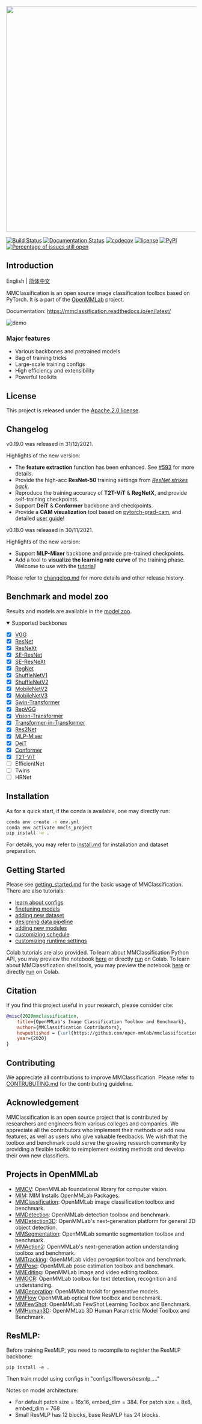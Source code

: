 <div align="center">
  <img src="resources/mmcls-logo.png" width="600"/>
</div>

[![Build Status](https://github.com/open-mmlab/mmclassification/workflows/build/badge.svg)](https://github.com/open-mmlab/mmclassification/actions)
[![Documentation Status](https://readthedocs.org/projects/mmclassification/badge/?version=latest)](https://mmclassification.readthedocs.io/en/latest/?badge=latest)
[![codecov](https://codecov.io/gh/open-mmlab/mmclassification/branch/master/graph/badge.svg)](https://codecov.io/gh/open-mmlab/mmclassification)
[![license](https://img.shields.io/github/license/open-mmlab/mmclassification.svg)](https://github.com/open-mmlab/mmclassification/blob/master/LICENSE)
[![PyPI](https://badge.fury.io/py/mmcls.svg)](https://pypi.org/project/mmcls/)
[![Percentage of issues still open](https://isitmaintained.com/badge/open/open-mmlab/mmclassification.svg)](https://github.com/open-mmlab/mmclassification/issues)

## Introduction

English | [简体中文](/README_zh-CN.md)

MMClassification is an open source image classification toolbox based on PyTorch. It is
a part of the [OpenMMLab](https://openmmlab.com/) project.

Documentation: https://mmclassification.readthedocs.io/en/latest/

![demo](https://user-images.githubusercontent.com/9102141/87268895-3e0d0780-c4fe-11ea-849e-6140b7e0d4de.gif)

### Major features

- Various backbones and pretrained models
- Bag of training tricks
- Large-scale training configs
- High efficiency and extensibility
- Powerful toolkits

## License

This project is released under the [Apache 2.0 license](LICENSE).

## Changelog

v0.19.0 was released in 31/12/2021.

Highlights of the new version:
- The **feature extraction** function has been enhanced. See [#593](https://github.com/open-mmlab/mmclassification/pull/593) for more details.
- Provide the high-acc **ResNet-50** training settings from [*ResNet strikes back*](https://arxiv.org/abs/2110.00476).
- Reproduce the training accuracy of **T2T-ViT** & **RegNetX**, and provide self-training checkpoints.
- Support **DeiT** & **Conformer** backbone and checkpoints.
- Provide a **CAM visualization** tool based on [pytorch-grad-cam](https://github.com/jacobgil/pytorch-grad-cam), and detailed [user guide](https://mmclassification.readthedocs.io/en/latest/tools/visualization.html#class-activation-map-visualization)!

v0.18.0 was released in 30/11/2021.

Highlights of the new version:
- Support **MLP-Mixer** backbone and provide pre-trained checkpoints.
- Add a tool to **visualize the learning rate curve** of the training phase. Welcome to use with the [tutorial](https://mmclassification.readthedocs.io/en/latest/tools/visualization.html#learning-rate-schedule-visualization)!

Please refer to [changelog.md](docs/en/changelog.md) for more details and other release history.

## Benchmark and model zoo

Results and models are available in the [model zoo](docs/en/model_zoo.md).

<details open>
<summary>Supported backbones</summary>

- [x] [VGG](https://github.com/open-mmlab/mmclassification/tree/master/configs/vgg)
- [x] [ResNet](https://github.com/open-mmlab/mmclassification/tree/master/configs/resnet)
- [x] [ResNeXt](https://github.com/open-mmlab/mmclassification/tree/master/configs/resnext)
- [x] [SE-ResNet](https://github.com/open-mmlab/mmclassification/tree/master/configs/seresnet)
- [x] [SE-ResNeXt](https://github.com/open-mmlab/mmclassification/tree/master/configs/seresnet)
- [x] [RegNet](https://github.com/open-mmlab/mmclassification/tree/master/configs/repvgg)
- [x] [ShuffleNetV1](https://github.com/open-mmlab/mmclassification/tree/master/configs/shufflenet_v1)
- [x] [ShuffleNetV2](https://github.com/open-mmlab/mmclassification/tree/master/configs/shufflenet_v2)
- [x] [MobileNetV2](https://github.com/open-mmlab/mmclassification/tree/master/configs/mobilenet_v2)
- [x] [MobileNetV3](https://github.com/open-mmlab/mmclassification/tree/master/configs/mobilenet_v3)
- [x] [Swin-Transformer](https://github.com/open-mmlab/mmclassification/tree/master/configs/swin_transformer)
- [x] [RepVGG](https://github.com/open-mmlab/mmclassification/tree/master/configs/repvgg)
- [x] [Vision-Transformer](https://github.com/open-mmlab/mmclassification/tree/master/configs/vision_transformer)
- [x] [Transformer-in-Transformer](https://github.com/open-mmlab/mmclassification/tree/master/configs/tnt)
- [x] [Res2Net](https://github.com/open-mmlab/mmclassification/tree/master/configs/res2net)
- [x] [MLP-Mixer](https://github.com/open-mmlab/mmclassification/tree/master/configs/mlp_mixer)
- [x] [DeiT](https://github.com/open-mmlab/mmclassification/tree/master/configs/deit)
- [x] [Conformer](https://github.com/open-mmlab/mmclassification/tree/master/configs/conformer)
- [x] [T2T-ViT](https://github.com/open-mmlab/mmclassification/tree/master/configs/t2t_vit)
- [ ] EfficientNet
- [ ] Twins
- [ ] HRNet

</details>

## Installation

As for a quick start, if the conda is available, one may directly run:
```sh
conda env create -n env.yml
conda env activate mmcls_project
pip install -e . 
```

For details, you may refer to [install.md](docs/en/install.md) for installation and dataset preparation.


## Getting Started
Please see [getting_started.md](docs/en/getting_started.md) for the basic usage of MMClassification. There are also tutorials:

- [learn about configs](docs/en/tutorials/config.md)
- [finetuning models](docs/en/tutorials/finetune.md)
- [adding new dataset](docs/en/tutorials/new_dataset.md)
- [designing data pipeline](docs/en/tutorials/data_pipeline.md)
- [adding new modules](docs/en/tutorials/new_modules.md)
- [customizing schedule](docs/en/tutorials/schedule.md)
- [customizing runtime settings](docs/en/tutorials/runtime.md)

Colab tutorials are also provided. To learn about MMClassification Python API, you may preview the notebook [here](https://github.com/open-mmlab/mmclassification/blob/master/docs/en/tutorials/MMClassification_python.ipynb) or directly [run](https://colab.research.google.com/github/open-mmlab/mmclassification/blob/master/docs/en/tutorials/MMClassification_python.ipynb) on Colab.
To learn about MMClassification shell tools, you may preview the notebook [here](https://github.com/open-mmlab/mmclassification/blob/master/docs/en/tutorials/MMClassification_tools.ipynb) or directly [run](https://colab.research.google.com/github/open-mmlab/mmclassification/blob/master/docs/en/tutorials/MMClassification_tools.ipynb) on Colab.

## Citation

If you find this project useful in your research, please consider cite:

```BibTeX
@misc{2020mmclassification,
    title={OpenMMLab's Image Classification Toolbox and Benchmark},
    author={MMClassification Contributors},
    howpublished = {\url{https://github.com/open-mmlab/mmclassification}},
    year={2020}
}
```

## Contributing

We appreciate all contributions to improve MMClassification.
Please refer to [CONTRUBUTING.md](docs/en/community/CONTRIBUTING.md) for the contributing guideline.

## Acknowledgement

MMClassification is an open source project that is contributed by researchers and engineers from various colleges and companies. We appreciate all the contributors who implement their methods or add new features, as well as users who give valuable feedbacks.
We wish that the toolbox and benchmark could serve the growing research community by providing a flexible toolkit to reimplement existing methods and develop their own new classifiers.

## Projects in OpenMMLab

- [MMCV](https://github.com/open-mmlab/mmcv): OpenMMLab foundational library for computer vision.
- [MIM](https://github.com/open-mmlab/mim): MIM Installs OpenMMLab Packages.
- [MMClassification](https://github.com/open-mmlab/mmclassification): OpenMMLab image classification toolbox and benchmark.
- [MMDetection](https://github.com/open-mmlab/mmdetection): OpenMMLab detection toolbox and benchmark.
- [MMDetection3D](https://github.com/open-mmlab/mmdetection3d): OpenMMLab's next-generation platform for general 3D object detection.
- [MMSegmentation](https://github.com/open-mmlab/mmsegmentation): OpenMMLab semantic segmentation toolbox and benchmark.
- [MMAction2](https://github.com/open-mmlab/mmaction2): OpenMMLab's next-generation action understanding toolbox and benchmark.
- [MMTracking](https://github.com/open-mmlab/mmtracking): OpenMMLab video perception toolbox and benchmark.
- [MMPose](https://github.com/open-mmlab/mmpose): OpenMMLab pose estimation toolbox and benchmark.
- [MMEditing](https://github.com/open-mmlab/mmediting): OpenMMLab image and video editing toolbox.
- [MMOCR](https://github.com/open-mmlab/mmocr): OpenMMLab toolbox for text detection, recognition and understanding.
- [MMGeneration](https://github.com/open-mmlab/mmgeneration): OpenMMlab toolkit for generative models.
- [MMFlow](https://github.com/open-mmlab/mmflow) OpenMMLab optical flow toolbox and benchmark.
- [MMFewShot](https://github.com/open-mmlab/mmfewshot): OpenMMLab FewShot Learning Toolbox and Benchmark.
- [MMHuman3D](https://github.com/open-mmlab/mmhuman3d): OpenMMLab 3D Human Parametric Model Toolbox and Benchmark.


## ResMLP:

Before training ResMLP, you need to recompile to register the ResMLP backbone:
```
pip install -e .
```
Then train model using configs in "configs/flowers/resmlp_..."

Notes on model architecture:
 - For default patch size = 16x16, embed_dim = 384. For patch size = 8x8, embed_dim = 768
 - Small ResMLP has 12 blocks, base ResMLP has 24 blocks.
